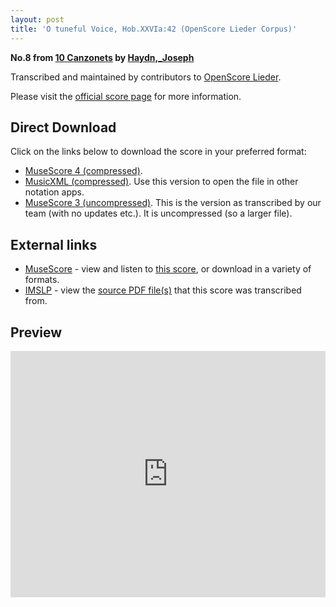 ```yaml
---
layout: post
title: 'O tuneful Voice, Hob.XXVIa:42 (OpenScore Lieder Corpus)'
---
```


__No.8 from [10 Canzonets](https://fourscoreandmore.org/openscore/lieder/Haydn,_Joseph/10_Canzonets/) by [Haydn,_Joseph](https://fourscoreandmore.org/openscore/lieder/Haydn,_Joseph)__

Transcribed and maintained by contributors to [OpenScore Lieder].

Please visit the [official score page] for more information.

[official score page]: https://musescore.com/openscore-lieder-corpus/scores/6474359
[OpenScore Lieder]: https://musescore.com/openscore-lieder-corpus

## Direct Download

Click on the links below to download the score in your preferred format:
- [MuseScore 4 (compressed)](https://fourscoreandmore.org/openscore/lieder/Haydn,_Joseph/10_Canzonets/08_O_tuneful_Voice,_Hob.XXVIa42.mscz).
- [MusicXML (compressed)](https://fourscoreandmore.org/openscore/lieder/Haydn,_Joseph/10_Canzonets/08_O_tuneful_Voice,_Hob.XXVIa42.mxl). Use this version to open the file in other notation apps.
- [MuseScore 3 (uncompressed)](https://raw.githubusercontent.com/OpenScore/Lieder/refs/heads/main/scores/Haydn,_Joseph/10_Canzonets/08_O_tuneful_Voice,_Hob.XXVIa42/lc6474359.mscx). This is the version as transcribed by our team (with no updates etc.). It is uncompressed (so a larger file).

## External links

- [MuseScore] - view and listen to [this score][MuseScore], or download in a variety of formats.
- [IMSLP] - view the [source PDF file(s)][IMSLP] that this score was transcribed from.

[MuseScore]: https://musescore.com/score/6474359
[IMSLP]: https://imslp.org/wiki/Special:ReverseLookup/292750

## Preview

<iframe width="100%" height="394" src="https://musescore.com/openscore-lieder-corpus/scores/6474359/embed" frameborder="0" allowfullscreen allow="autoplay; fullscreen"></iframe>
